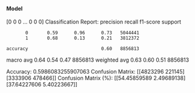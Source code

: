 #### Model
[0 0 0 ... 0 0 0]
Classification Report:
              precision    recall  f1-score   support

           0       0.59      0.96      0.73   5044441
           1       0.68      0.13      0.21   3812372

    accuracy                           0.60   8856813
   macro avg       0.64      0.54      0.47   8856813
weighted avg       0.63      0.60      0.51   8856813

Accuracy: 0.5986083255907063
Confusion Matrix:
[[4823296  221145]
 [3333906  478466]]
Confusion Matrix (%):
[[54.45859589  2.49689138]
 [37.64227606  5.40223667]]
